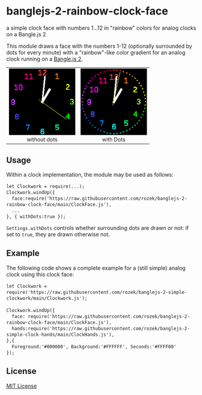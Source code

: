 # banglejs-2-rainbow-clock-face #

a simple clock face with numbers 1...12 in "rainbow" colors for analog clocks on a Bangle.js 2

This module draws a face with the numbers 1-12 (optionally surrounded by dots for every minute) with a "rainbow"-like color gradient for an analog clock running on a [Bangle.js 2](https://www.espruino.com/Bangle.js2).

<table>
 <tr valign="top">
   <td align="center"><img src="Demo.png"><br>without dots</td>
   <td align="center"><img src="Demo-with-Dots.png"><br>with Dots</td>
 </tr>
</table>

## Usage ##

Within a clock implementation, the module may be used as follows:

```
let Clockwork = require(...);
Clockwork.windUp({
  face:require('https://raw.githubusercontent.com/rozek/banglejs-2-rainbow-clock-face/main/ClockFace.js'),
  ...
}, { withDots:true });
```

`Settings.withDots` controls whether surrounding dots are drawn or not: if set to `true`, they are drawn otherwise not.

## Example ##

The following code shows a complete example for a (still simple) analog clock using this clock face:

```
let Clockwork = require('https://raw.githubusercontent.com/rozek/banglejs-2-simple-clockwork/main/Clockwork.js');

Clockwork.windUp({
  face: require('https://raw.githubusercontent.com/rozek/banglejs-2-rainbow-clock-face/main/ClockFace.js'),
  hands:require('https://raw.githubusercontent.com/rozek/banglejs-2-simple-clock-hands/main/ClockHands.js'),
},{
  Foreground:'#000000', Background:'#FFFFFF', Seconds:'#FFFF00'
});
```

## License ##

[MIT License](LICENSE.md)
